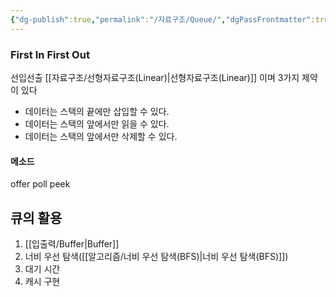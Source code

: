 ```yaml
---
{"dg-publish":true,"permalink":"/자료구조/Queue/","dgPassFrontmatter":true,"noteIcon":""}
---
```


### First In First Out
선입선출
[[자료구조/선형자료구조(Linear)\|선형자료구조(Linear)]] 이며 3가지 제약이 있다

- 데이터는 스택의 끝에만 삽입할 수 있다.
- 데이터는 스택의 앞에서만 읽을 수 있다.
- 데이터는 스택의 앞에서만 삭제할 수 있다.

#### 메소드
offer
poll
peek

## 큐의 활용
1. [[입출력/Buffer\|Buffer]]
2. 너비 우선 탐색([[알고리즘/너비 우선 탐색(BFS)\|너비 우선 탐색(BFS)]])
3. 대기 시간
4. 캐시 구현